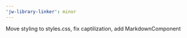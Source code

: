 ```yaml
---
'jw-library-linker': minor
---
```


Move styling to styles.css, fix captilization, add MarkdownComponent
